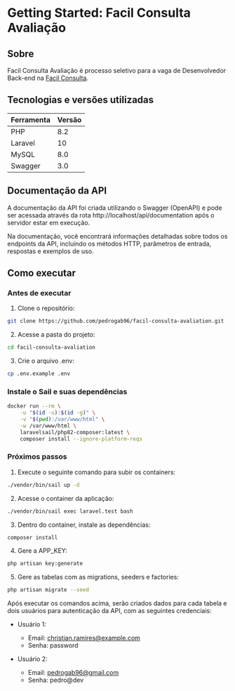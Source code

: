 # Getting Started: Facil Consulta Avaliação

## Sobre

Facil Consulta Avaliação é processo seletivo para a vaga de Desenvolvedor Back-end na [Facil Consulta](https://facilconsulta.com.br/).

## Tecnologias e versões utilizadas

  Ferramenta                  |  Versão
----------------------------- | --------
PHP                           | 8.2
Laravel                       | 10
MySQL                         | 8.0
Swagger                       | 3.0

## Documentação da API
A documentação da API foi criada utilizando o Swagger (OpenAPI) e pode ser acessada através da rota http://localhost/api/documentation após o servidor estar em execução.

Na documentação, você encontrará informações detalhadas sobre todos os endpoints da API, incluindo os métodos HTTP, parâmetros de entrada, respostas e exemplos de uso.
## Como executar

### Antes de executar

1. Clone o repositório:

```bash
git clone https://github.com/pedrogab96/facil-consulta-avaliation.git
```

2. Acesse a pasta do projeto:

```bash
cd facil-consulta-avaliation
```

3. Crie o arquivo .env:

```bash
cp .env.example .env
```

### Instale o Sail e suas dependências

```bash
docker run --rm \
    -u "$(id -u):$(id -g)" \
    -v "$(pwd):/var/www/html" \
    -w /var/www/html \
    laravelsail/php82-composer:latest \
    composer install --ignore-platform-reqs
```

### Próximos passos

1. Execute o seguinte comando para subir os containers:

```bash
./vendor/bin/sail up -d
```

2. Acesse o container da aplicação:

```bash
./vendor/bin/sail exec laravel.test bash
```

3. Dentro do container, instale as dependências:

```bash
composer install
```

4. Gere a APP_KEY:

```bash
php artisan key:generate
```

5. Gere as tabelas com as migrations, seeders e factories:

```bash
php artisan migrate --seed
```

Após executar os comandos acima, serão criados dados para cada tabela e dois usuários para autenticação da API, com as seguintes credenciais:

- Usuário 1:
  - Email: christian.ramires@example.com
  - Senha: password

- Usuário 2:
  - Email: pedrogab96@gmail.com
  - Senha: pedro@dev
